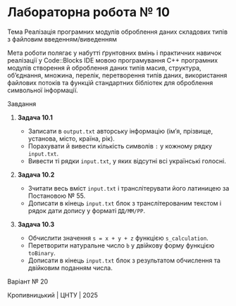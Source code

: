 # Лабораторна робота № 10

Тема Реалізація програмних модулів оброблення даних складових типів з файловим введенням/виведенням

Мета роботи полягає у набутті ґрунтовних вмінь і практичних навичок реалізації у Code::Blocks IDE мовою програмування С++ програмних модулів створення й оброблення даних типів масив, структура, об’єднання, множина, перелік, перетворення типів даних, використання файлових потоків та функцій стандартних бібліотек для оброблення символьної інформації.

Завдання  
1. **Задача 10.1**  
   - Записати в `output.txt` авторську інформацію (ім’я, прізвище, установа, місто, країна, рік).  
   - Порахувати й вивести кількість символів `:` у кожному рядку `input.txt`.  
   - Вивести ті рядки `input.txt`, у яких відсутні всі українські голосні.

2. **Задача 10.2**  
   - Зчитати весь вміст `input.txt` і транслітерувати його латиницею за Постановою № 55.  
   - Дописати в кінець `input.txt` блок з транслітерованим текстом і рядок дати допису у форматі `ДД/ММ/РР`.
3. **Задача 10.3**  
   - Обчислити значення `s = x + y + z` функцією `s_calculation`.  
   - Перетворити натуральне число `b` у двійкову форму функцією `toBinary`.  
   - Дописати в кінець `input.txt` блок з результатом обчислення та двійковим поданням числа.
   
Варіант № 20

Кропивницький | ЦНТУ | 2025
